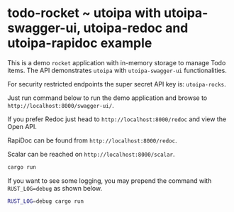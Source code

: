 # todo-rocket ~ utoipa with utoipa-swagger-ui, utoipa-redoc and utoipa-rapidoc example

This is a demo `rocket` application with in-memory storage to manage Todo items. The API
demonstrates `utoipa` with `utoipa-swagger-ui` functionalities.

For security restricted endpoints the super secret API key is: `utoipa-rocks`.

Just run command below to run the demo application and browse to `http://localhost:8000/swagger-ui/`.

If you prefer Redoc just head to `http://localhost:8000/redoc` and view the Open API.

RapiDoc can be found from `http://localhost:8000/redoc`.

Scalar can be reached on `http://localhost:8000/scalar`.

```bash
cargo run
```

If you want to see some logging, you may prepend the command with `RUST_LOG=debug` as shown below.

```bash
RUST_LOG=debug cargo run
```
